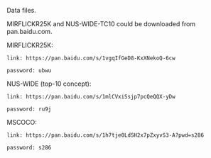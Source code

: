 Data files.

MIRFLICKR25K and NUS-WIDE-TC10 could be downloaded from pan.baidu.com.

MIRFLICKR25K:

    link: https://pan.baidu.com/s/1vgqIfGeD8-KxXNekoQ-6cw
    
    password: ubwu
    
NUS-WIDE (top-10 concept):

    link: https://pan.baidu.com/s/1mlCVxiSsjp7pcQeQQX-yDw
    
    password: ru9j

MSCOCO:

    link: https://pan.baidu.com/s/1h7tje0LdSH2x7pZxyvS3-A?pwd=s286
    
    password: s286
